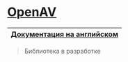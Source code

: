 # [OpenAV](https://github.com/DmitryRyumin/test_docs)

| [Документация на английском](https://github.com/DmitryRyumin/test_docs) |
|-------------------------------------------------------------------------|

> Библиотека в разработке